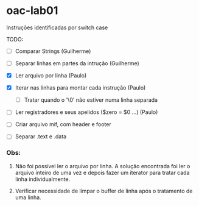 # oac-lab01

Instruções identificadas por switch case


TODO:

- [ ] Comparar Strings (Guilherme)
- [ ] Separar linhas em partes da intrução (Guilherme)


- [x] Ler arquivo por linha (Paulo)
- [x] Iterar nas linhas para montar cada instrução (Paulo)
	- [ ] Tratar quando o '\0' não estiver numa linha separada
- [ ] Ler registradores e seus apelidos ($zero = $0 ...) (Paulo)


- [ ] Criar arquivo mif, com header e footer

- [ ] Separar .text e .data

### Obs:

1. Não foi possível ler o arquivo por linha. A solução encontrada foi ler o arquivo 
inteiro de uma vez e depois fazer um iterator para tratar cada linha individualmente.

2. Verificar necessidade de limpar o buffer de linha após o tratamento de uma linha.
